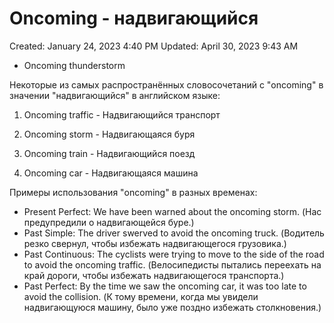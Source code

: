 # Oncoming - надвигающийся

Created: January 24, 2023 4:40 PM
Updated: April 30, 2023 9:43 AM

- Oncoming thunderstorm

Некоторые из самых распространённых словосочетаний с "oncoming" в значении "надвигающийся" в английском языке:

1. Oncoming traffic - Надвигающийся транспорт

2. Oncoming storm - Надвигающаяся буря

3. Oncoming train - Надвигающийся поезд

4. Oncoming car - Надвигающаяся машина

Примеры использования "oncoming" в разных временах:

- Present Perfect: We have been warned about the oncoming storm. (Нас предупредили о надвигающейся буре.)
- Past Simple: The driver swerved to avoid the oncoming truck. (Водитель резко свернул, чтобы избежать надвигающегося грузовика.)
- Past Continuous: The cyclists were trying to move to the side of the road to avoid the oncoming traffic. (Велосипедисты пытались переехать на край дороги, чтобы избежать надвигающегося транспорта.)
- Past Perfect: By the time we saw the oncoming car, it was too late to avoid the collision. (К тому времени, когда мы увидели надвигающуюся машину, было уже поздно избежать столкновения.)